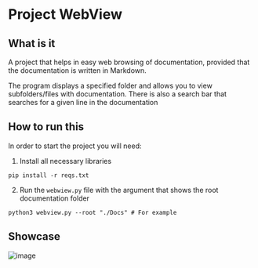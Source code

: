 # Project WebView

## What is it

A project that helps in easy web browsing of documentation, provided that the documentation is written in Markdown.

The program displays a specified folder and allows you to view subfolders/files with documentation. There is also a search bar that searches for a given line in the documentation

## How to run this

In order to start the project you will need:

1. Install all necessary libraries

```shell
pip install -r reqs.txt
```

2. Run the `webwiew.py` file with the argument that shows the root documentation folder

```shell
python3 webview.py --root "./Docs" # For example
```

## Showcase
![image](https://github.com/user-attachments/assets/4c0006b8-b934-44d0-a92a-cd2c23697fbd)
